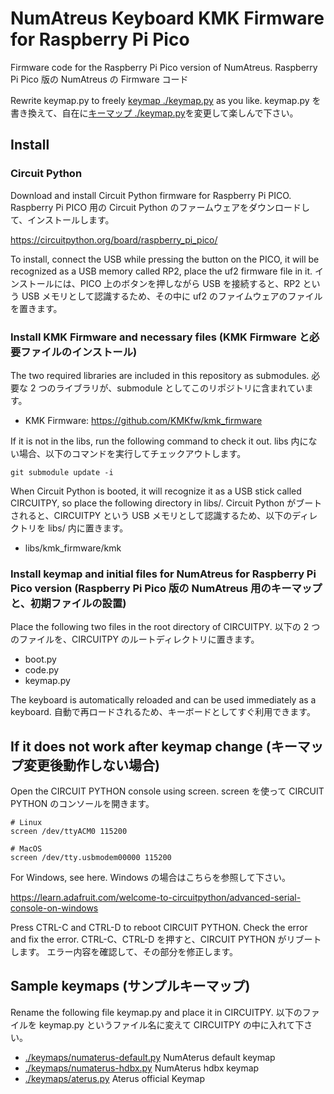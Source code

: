 # NumAtreus Keyboard KMK Firmware for Raspberry Pi Pico

Firmware code for the Raspberry Pi Pico version of NumAtreus. Raspberry Pi Pico 版の NumAtreus の Firmware コード

Rewrite keymap.py to freely [keymap ./keymap.py](./keymap.py) as you like. keymap.py を書き換えて、自在に[キーマップ ./keymap.py](./keymap.py)を変更して楽しんで下さい。

## Install

### Circuit Python

Download and install Circuit Python firmware for Raspberry Pi PICO. Raspberry Pi PICO 用の Circuit Python のファームウェアをダウンロードして、インストールします。

https://circuitpython.org/board/raspberry_pi_pico/

To install, connect the USB while pressing the button on the PICO, it will be recognized as a USB memory called RP2, place the uf2 firmware file in it. インストールには、PICO 上のボタンを押しながら USB を接続すると、RP2 という USB メモリとして認識するため、その中に uf2 のファイムウェアのファイルを置きます。

### Install KMK Firmware and necessary files (KMK Firmware と必要ファイルのインストール)

The two required libraries are included in this repository as submodules. 必要な 2 つのライブラリが、submodule としてこのリポジトリに含まれています。

- KMK Firmware: https://github.com/KMKfw/kmk_firmware

If it is not in the libs, run the following command to check it out. libs 内にない場合、以下のコマンドを実行してチェックアウトします。

```
git submodule update -i
```

When Circuit Python is booted, it will recognize it as a USB stick called CIRCUITPY, so place the following directory in libs/. Circuit Python がブートされると、CIRCUITPY という USB メモリとして認識するため、以下のディレクトリを libs/ 内に置きます。

- libs/kmk_firmware/kmk

### Install keymap and initial files for NumAtreus for Raspberry Pi Pico version (Raspberry Pi Pico 版の NumAtreus 用のキーマップと、初期ファイルの設置)

Place the following two files in the root directory of CIRCUITPY. 以下の 2 つのファイルを、CIRCUITPY のルートディレクトリに置きます。

- boot.py
- code.py
- keymap.py

The keyboard is automatically reloaded and can be used immediately as a keyboard. 自動で再ロードされるため、キーボードとしてすぐ利用できます。

## If it does not work after keymap change (キーマップ変更後動作しない場合)

Open the CIRCUIT PYTHON console using screen. screen を使って CIRCUIT PYTHON のコンソールを開きます。

```
# Linux
screen /dev/ttyACM0 115200

# MacOS
screen /dev/tty.usbmodem00000 115200
```

For Windows, see here. Windows の場合はこちらを参照して下さい。

https://learn.adafruit.com/welcome-to-circuitpython/advanced-serial-console-on-windows

Press CTRL-C and CTRL-D to reboot CIRCUIT PYTHON. Check the error and fix the error. CTRL-C、CTRL-D を押すと、CIRCUIT PYTHON がリブートします。 エラー内容を確認して、その部分を修正します。

## Sample keymaps (サンプルキーマップ)

Rename the following file keymap.py and place it in CIRCUITPY. 以下のファイルを keymap.py というファイル名に変えて CIRCUITPY の中に入れて下さい。

- [./keymaps/numaterus-default.py](./keymaps/numaterus-default.py) NumAterus default keymap
- [./keymaps/numaterus-hdbx.py](./keymaps/numaterus-hdbx.py) NumAterus hdbx keymap
- [./keymaps/aterus.py](./keymaps/aterus.py) Aterus official Keymap

